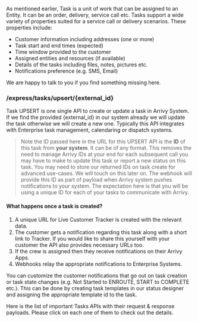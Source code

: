 As mentioned earlier, Task is a unit of work that can be assigned to an Entity. It can be an order, delivery, service call etc. Tasks support a wide variety of properties suited for a service call or delivery scenarios. These properties include:
- Customer information including addresses (one or more)
- Task start and end times (expected)
- Time window provided to the customer
- Assigned entities and resources (if available)
- Details of the tasks including files, notes, pictures etc.
- Notifications preference (e.g. SMS, Email)

We are happy to talk to you if you find something missing here. 

### /express/tasks/upsert/{external_id}

Task UPSERT is one single API to create or update a task in Arrivy System. If we find the provided {external_id} in our system already we will update the task otherwise we will create a new one. Typically this API integrates with Enterprise task management, calendaring or dispatch systems.

> Note the ID passed here in the URL for this UPSERT API is the **ID** of this task from **your system**. It can be of any format. This removes the need to manage Arrivy IDs at your end for each subsequent call you may have to make to update this task or report a new status on this task. You may need to store our returned IDs on task create for advanced use-cases. We will touch on this later on. The webhook will provide this ID as part of payload when Arrivy system pushes notifications to your system. The expectation here is that you will be using a unique ID for each of your tasks to communicate with Arrivy.

#### What happens once a task is created?
1. A unique URL for Live Customer Tracker is created with the relevant data.
2. The customer gets a notification regarding this task along with a short link to Tracker. If you would like to share this yourself with your customer the API also provides necessary URLs too.
3. If the crew is assigned then they receive notifications on their Arrivy Apps.
4. Webhooks relay the appropriate notifications to Enterprise Systems.

You can customize the customer notifications that go out on task creation or task state changes (e.g. Not Started to ENROUTE, START to COMPLETE etc.). This can be done by creating task templates in our status designer and assigning the appropriate template id to the task.

Here is the list of important Tasks APIs with their request & response payloads. Please click on each one of them to check out the details.